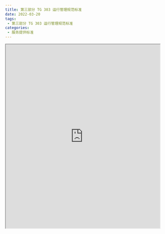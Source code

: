 ```yaml
---
title: 第三部分 TG 303 运行管理规范标准
date: 2022-03-20
tags:
 - 第三部分 TG 303 运行管理规范标准
categories:
 - 服务提供标准
---
```




<iframe src="http://localhost:8080/pdf/web/viewer.html?file=https://vkceyugu.cdn.bspapp.com/VKCEYUGU-f2824a45-8901-4778-8647-e91230414af7/c85f9f82-e8bc-4d20-9637-07918ad6e25a.pdf" width="100%" height="600px"></iframe>
